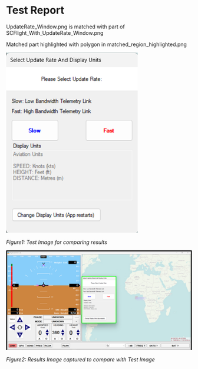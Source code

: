 # Test Report
UpdateRate_Window.png is matched with part of SCFlight_With_UpdateRate_Window.png

Matched part highlighted with polygon in matched_region_highlighted.png

![Test Image](../Test_Images/UpdateRate_Window.png)

*Figure1: Test Image for comparing results*

![Result Image captured](../Result_Images/matched_region_highlighted.png)

*Figure2: Results Image captured to compare with Test Image*

